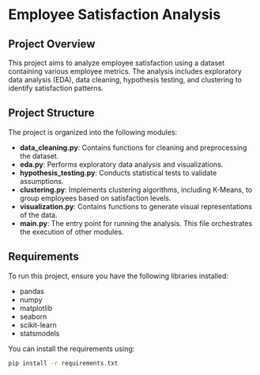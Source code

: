 # Employee Satisfaction Analysis

## Project Overview
This project aims to analyze employee satisfaction using a dataset containing various employee metrics. The analysis includes exploratory data analysis (EDA), data cleaning, hypothesis testing, and clustering to identify satisfaction patterns.

## Project Structure
The project is organized into the following modules:
- **data_cleaning.py**: Contains functions for cleaning and preprocessing the dataset.
- **eda.py**: Performs exploratory data analysis and visualizations.
- **hypothesis_testing.py**: Conducts statistical tests to validate assumptions.
- **clustering.py**: Implements clustering algorithms, including K-Means, to group employees based on satisfaction levels.
- **visualization.py**: Contains functions to generate visual representations of the data.
- **main.py**: The entry point for running the analysis. This file orchestrates the execution of other modules.

## Requirements
To run this project, ensure you have the following libraries installed:
- pandas
- numpy
- matplotlib
- seaborn
- scikit-learn
- statsmodels

You can install the requirements using:

```bash
pip install -r requirements.txt


